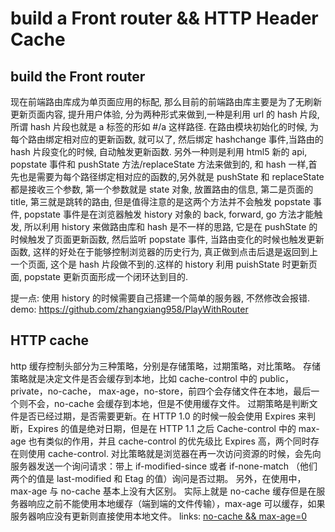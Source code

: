 # build a Front router && HTTP Header Cache

## build the Front router
现在前端路由库成为单页面应用的标配, 那么目前的前端路由库主要是为了无刷新更新页面内容, 提升用户体验, 分为两种形式来做到,一种是利用 url 的 hash 片段,
所谓 hash 片段也就是 a 标签的形如 #/a 这样路径. 在路由模块初始化的时候, 为每个路由绑定相对应的更新函数, 就可以了, 然后绑定 hashchange 事件,当路由的
hash 片段变化的时候, 自动触发更新函数.
另外一种则是利用 html5 新的 api, popstate 事件和 pushState 方法/replaceState 方法来做到的, 和 hash 一样,首先也是需要为每个路径绑定相对应的函数的,另外就是 pushState 和 replaceState 都是接收三个参数, 第一个参数就是 state 对象, 放置路由的信息, 第二是页面的 title, 第三就是跳转的路由, 但是值得注意的是这两个方法并不会触发 popstate 事件, popstate 事件是在浏览器触发 history 对象的 back, forward, go 方法才能触发, 所以利用 history 来做路由库和 hash 是不一样的思路, 它是在 pushState 的时候触发了页面更新函数, 然后监听 popstate 事件, 当路由变化的时候也触发更新函数, 这样的好处在于能够控制浏览器的历史行为, 真正做到点击后退是返回到上一个页面, 这个是 hash 片段做不到的.这样的 history 利用 puishState 时更新页面, popstate 更新页面形成一个闭环达到目的.

提一点: 使用 history 的时候需要自己搭建一个简单的服务器, 不然修改会报错.
demo: https://github.com/zhangxiang958/PlayWithRouter

## HTTP cache
http 缓存控制头部分为三种策略，分别是存储策略，过期策略，对比策略。
存储策略就是决定文件是否会缓存到本地，比如 cache-control 中的 public，private，no-cache， max-age，no-store，前四个会存储文件在本地，最后一个则不会，no-cache 会缓存到本地，但是不使用缓存文件。
过期策略是判断文件是否已经过期，是否需要更新。在 HTTP 1.0 的时候一般会使用 Expires 来判断，Expires 的值是绝对日期，但是在 HTTP 1.1 之后 Cache-control 中的 max-age 也有类似的作用，并且 cache-control 的优先级比 Expires 高，两个同时存在则使用 cache-control.
对比策略就是浏览器在再一次访问资源的时候，会先向服务器发送一个询问请求：带上 if-modified-since 或者 if-none-match （他们两个的值是 last-modified 和 Etag 的值）询问是否过期。 
另外，在使用中， max-age 与 no-cache 基本上没有大区别。
实际上就是 no-cache 缓存但是在服务器响应之前不能使用本地缓存（端到端的文件传输），max-age 可以缓存，如果服务器响应没有更新则直接使用本地文件。
links:
[no-cache && max-age=0](https://stackoverflow.com/questions/1046966/whats-the-difference-between-cache-control-max-age-0-and-no-cache)